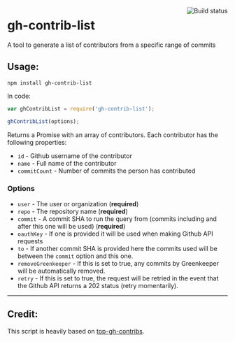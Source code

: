 <a href="https://travis-ci.org/acburdine/gh-contrib-list"><img align="right" src="https://travis-ci.org/acburdine/gh-contrib-list.svg?branch=master" alt="Build status" /></a>

# gh-contrib-list

A tool to generate a list of contributors from a specific range of commits

## Usage:

```
npm install gh-contrib-list
```

In code:

```javascript
var ghContribList = require('gh-contrib-list');

ghContribList(options);
```

Returns a Promise with an array of contributors. Each contributor has the following properties:

- `id` - Github username of the contributor
- `name` - Full name of the contributor
- `commitCount` - Number of commits the person has contributed

### Options

- `user` - The user or organization (**required**)
- `repo` - The repository name (**required**)
- `commit` - A commit SHA to run the query from (commits including and after this one will be used) (**required**)
- `oauthKey` - If one is provided it will be used when making Github API requests
- `to` - If another commit SHA is provided here the commits used will be between the `commit` option and this one.
- `removeGreenkeeper` - If this is set to true, any commits by Greenkeeper will be automatically removed.
- `retry` - If this is set to true, the request will be retried in the event that the Github API returns a 202 status (retry momentarily).

---

## Credit:

This script is heavily based on [top-gh-contribs](https://github.com/novaugust/top-gh-contribs).
